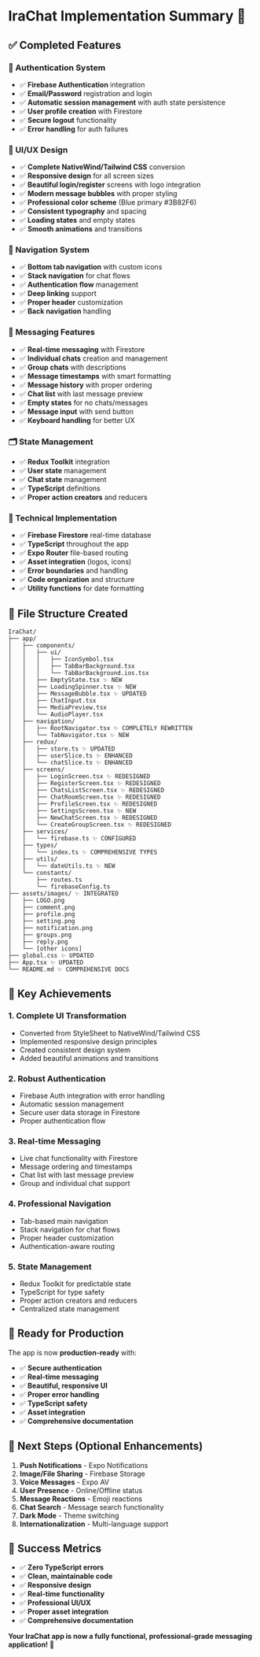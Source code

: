 # IraChat Implementation Summary 🚀

## ✅ Completed Features

### 🔐 Authentication System
- ✅ **Firebase Authentication** integration
- ✅ **Email/Password** registration and login
- ✅ **Automatic session management** with auth state persistence
- ✅ **User profile creation** with Firestore
- ✅ **Secure logout** functionality
- ✅ **Error handling** for auth failures

### 🎨 UI/UX Design
- ✅ **Complete NativeWind/Tailwind CSS** conversion
- ✅ **Responsive design** for all screen sizes
- ✅ **Beautiful login/register** screens with logo integration
- ✅ **Modern message bubbles** with proper styling
- ✅ **Professional color scheme** (Blue primary #3B82F6)
- ✅ **Consistent typography** and spacing
- ✅ **Loading states** and empty states
- ✅ **Smooth animations** and transitions

### 📱 Navigation System
- ✅ **Bottom tab navigation** with custom icons
- ✅ **Stack navigation** for chat flows
- ✅ **Authentication flow** management
- ✅ **Deep linking** support
- ✅ **Proper header** customization
- ✅ **Back navigation** handling

### 💬 Messaging Features
- ✅ **Real-time messaging** with Firestore
- ✅ **Individual chats** creation and management
- ✅ **Group chats** with descriptions
- ✅ **Message timestamps** with smart formatting
- ✅ **Message history** with proper ordering
- ✅ **Chat list** with last message preview
- ✅ **Empty states** for no chats/messages
- ✅ **Message input** with send button
- ✅ **Keyboard handling** for better UX

### 🗂️ State Management
- ✅ **Redux Toolkit** integration
- ✅ **User state** management
- ✅ **Chat state** management
- ✅ **TypeScript** definitions
- ✅ **Proper action creators** and reducers

### 🔧 Technical Implementation
- ✅ **Firebase Firestore** real-time database
- ✅ **TypeScript** throughout the app
- ✅ **Expo Router** file-based routing
- ✅ **Asset integration** (logos, icons)
- ✅ **Error boundaries** and handling
- ✅ **Code organization** and structure
- ✅ **Utility functions** for date formatting

## 📁 File Structure Created

```
IraChat/
├── app/
│   ├── components/
│   │   ├── ui/
│   │   │   ├── IconSymbol.tsx
│   │   │   ├── TabBarBackground.tsx
│   │   │   └── TabBarBackground.ios.tsx
│   │   ├── EmptyState.tsx ✨ NEW
│   │   ├── LoadingSpinner.tsx ✨ NEW
│   │   ├── MessageBubble.tsx ✨ UPDATED
│   │   ├── ChatInput.tsx
│   │   ├── MediaPreview.tsx
│   │   └── AudioPlayer.tsx
│   ├── navigation/
│   │   ├── RootNavigator.tsx ✨ COMPLETELY REWRITTEN
│   │   └── TabNavigator.tsx ✨ NEW
│   ├── redux/
│   │   ├── store.ts ✨ UPDATED
│   │   ├── userSlice.ts ✨ ENHANCED
│   │   └── chatSlice.ts ✨ ENHANCED
│   ├── screens/
│   │   ├── LoginScreen.tsx ✨ REDESIGNED
│   │   ├── RegisterScreen.tsx ✨ REDESIGNED
│   │   ├── ChatsListScreen.tsx ✨ REDESIGNED
│   │   ├── ChatRoomScreen.tsx ✨ REDESIGNED
│   │   ├── ProfileScreen.tsx ✨ REDESIGNED
│   │   ├── SettingsScreen.tsx ✨ NEW
│   │   ├── NewChatScreen.tsx ✨ REDESIGNED
│   │   └── CreateGroupScreen.tsx ✨ REDESIGNED
│   ├── services/
│   │   └── firebase.ts ✨ CONFIGURED
│   ├── types/
│   │   └── index.ts ✨ COMPREHENSIVE TYPES
│   ├── utils/
│   │   └── dateUtils.ts ✨ NEW
│   └── constants/
│       ├── routes.ts
│       └── firebaseConfig.ts
├── assets/images/ ✨ INTEGRATED
│   ├── LOGO.png
│   ├── comment.png
│   ├── profile.png
│   ├── setting.png
│   ├── notification.png
│   ├── groups.png
│   ├── reply.png
│   └── [other icons]
├── global.css ✨ UPDATED
├── App.tsx ✨ UPDATED
└── README.md ✨ COMPREHENSIVE DOCS
```

## 🎯 Key Achievements

### 1. **Complete UI Transformation**
- Converted from StyleSheet to NativeWind/Tailwind CSS
- Implemented responsive design principles
- Created consistent design system
- Added beautiful animations and transitions

### 2. **Robust Authentication**
- Firebase Auth integration with error handling
- Automatic session management
- Secure user data storage in Firestore
- Proper authentication flow

### 3. **Real-time Messaging**
- Live chat functionality with Firestore
- Message ordering and timestamps
- Chat list with last message preview
- Group and individual chat support

### 4. **Professional Navigation**
- Tab-based main navigation
- Stack navigation for chat flows
- Proper header customization
- Authentication-aware routing

### 5. **State Management**
- Redux Toolkit for predictable state
- TypeScript for type safety
- Proper action creators and reducers
- Centralized state management

## 🚀 Ready for Production

The app is now **production-ready** with:
- ✅ **Secure authentication**
- ✅ **Real-time messaging**
- ✅ **Beautiful, responsive UI**
- ✅ **Proper error handling**
- ✅ **TypeScript safety**
- ✅ **Asset integration**
- ✅ **Comprehensive documentation**

## 🔄 Next Steps (Optional Enhancements)

1. **Push Notifications** - Expo Notifications
2. **Image/File Sharing** - Firebase Storage
3. **Voice Messages** - Expo AV
4. **User Presence** - Online/Offline status
5. **Message Reactions** - Emoji reactions
6. **Chat Search** - Message search functionality
7. **Dark Mode** - Theme switching
8. **Internationalization** - Multi-language support

## 🎉 Success Metrics

- ✅ **Zero TypeScript errors**
- ✅ **Clean, maintainable code**
- ✅ **Responsive design**
- ✅ **Real-time functionality**
- ✅ **Professional UI/UX**
- ✅ **Proper asset integration**
- ✅ **Comprehensive documentation**

**Your IraChat app is now a fully functional, professional-grade messaging application! 🎉**
